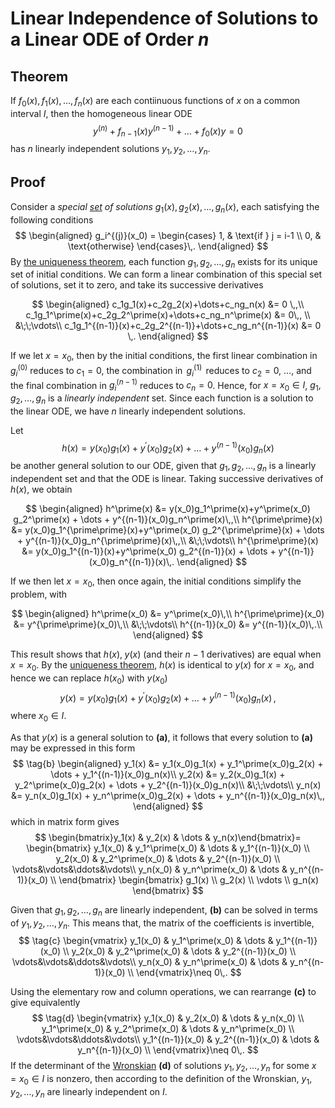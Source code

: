 Linear Independence of Solutions to a Linear ODE of Order $n$
=============================================================
## Theorem
If $f_0(x),\,f_1(x),\,\dots,\,f_n(x)$ are each contiinuous functions of $x$ on a common interval $I$, then the homogeneous linear ODE
$$
\tag{a}
     y^{(n)} + f_{n-1}(x)y^{(n-1)} + \dots + f_0(x)y=0
$$
has $n$ linearly independent solutions $y_1,\,y_2,\,\dots,\,y_n$.

## Proof
Consider a _special [set](../set.md) of solutions_ $g_1(x),\,g_2(x),\,\dots,\,g_n(x)$, each satisfying the following conditions
$$
\begin{aligned}
    g_i^{(j)}(x_0) = \begin{cases}
                        1, & \text{if } j = i-1 \\
                        0,               & \text{otherwise}
                    \end{cases}\,.
\end{aligned}
$$
By [the uniqueness theorem](n-order-existence-theorem.md#Existence-and-Uniqueness-Theorem-for-a-Linear-ODE-of-Order-%24n%24), each function $g_1,\,g_2,\,\dots,\,g_n$ exists for its unique set of initial conditions. We can form a linear combination of this special set of solutions, set it to zero, and take its successive derivatives
    
<!-- todo move from g_1 -> g_n to g_0 -> g_{n-1} -->
    
$$
\begin{aligned}
c_1g_1(x)+c_2g_2(x)+\dots+c_ng_n(x) &= 0 \,,\\
c_1g_1^\prime(x)+c_2g_2^\prime(x)+\dots+c_ng_n^\prime(x) &= 0\,, \\
&\;\;\vdots\\
c_1g_1^{(n-1)}(x)+c_2g_2^{(n-1)}+\dots+c_ng_n^{(n-1)}(x) &= 0 \,.
\end{aligned}
$$

If we let $x=x_0$, then by the initial conditions, the first linear combination in $g_i^{(0)}$ reduces to $c_1=0$, the combination in $\,g_i^{(1)}\,$ reduces to $c_2=0$, $\dots$, and the final combination in $g_i^{(n-1)}$ reduces to $c_n=0$. Hence, for $x=x_0\in I$, $g_1,\,g_2,\,\dots,\,g_n$ is a _linearly independent_ set. Since each function is a solution to the linear ODE, we have $n$ linearly independent solutions.

Let
$$
    h(x) = y(x_0)g_1(x) + y^\prime(x_0)g_2(x) + \dots + y^{(n-1)}(x_0)g_n(x)
$$
be another general solution to our ODE, given that $g_1,\,g_2,\,\dots,\,g_n$ is a linearly independent set and that the ODE is linear. Taking successive derivatives of $h(x)$, we obtain

$$
\begin{aligned}
h^\prime(x) &= y(x_0)g_1^\prime(x)+y^\prime(x_0) g_2^\prime(x) + \dots + y^{(n-1)}(x_0)g_n^\prime(x)\,,\\
h^{\prime\prime}(x) &= y(x_0)g_1^{\prime\prime}(x)+y^\prime(x_0) g_2^{\prime\prime}(x) + \dots + y^{(n-1)}(x_0)g_n^{\prime\prime}(x)\,,\\
&\;\;\vdots\\
h^{\prime\prime}(x) &= y(x_0)g_1^{(n-1)}(x)+y^\prime(x_0) g_2^{(n-1)}(x) + \dots + y^{(n-1)}(x_0)g_n^{(n-1)}(x)\,.
\end{aligned}
$$
    
If we then let $x=x_0$, then once again, the initial conditions simplify the problem, with 

$$
\begin{aligned}
    h^\prime(x_0) &= y^\prime(x_0)\,\\
    h^{\prime\prime}(x_0) &= y^{\prime\prime}(x_0)\,\\
    &\;\;\vdots\\
    h^{(n-1)}(x_0) &= y^{(n-1)}(x_0)\,.\\
\end{aligned}
$$

This result shows that $h(x),\;y(x)$ (and their $n-1$ derivatives) are equal when $x=x_0$. By the [uniqueness theorem](n-order-existence-theorem.md#Existence-and-Uniqueness-Theorem-for-a-Linear-ODE-of-order-%24n%24), $h(x)$ is identical to $y(x)$ for $x=x_0$, and hence we can replace $h(x_0)$ with $y(x_0)$
$$
y(x) = y(x_0)g_1(x) + y^\prime(x_0)g_2(x) + \dots + y^{(n-1)}(x_0)g_n(x)\,,
$$
where $x_0\in I$.
    
As that $y(x)$ is a general solution to **(a)**, it follows that every solution to **(a)** may be expressed in this form
$$
\tag{b}
\begin{aligned}
y_1(x) &= y_1(x_0)g_1(x) + y_1^\prime(x_0)g_2(x) + \dots + y_1^{(n-1)}(x_0)g_n(x)\\
y_2(x) &= y_2(x_0)g_1(x) + y_2^\prime(x_0)g_2(x) + \dots + y_2^{(n-1)}(x_0)g_n(x)\\
&\;\;\vdots\\
y_n(x) &= y_n(x_0)g_1(x) + y_n^\prime(x_0)g_2(x) + \dots + y_n^{(n-1)}(x_0)g_n(x)\,,
\end{aligned}
$$
which in matrix form gives
$$
\begin{bmatrix}y_1(x) & y_2(x) & \dots & y_n(x)\end{bmatrix}=
\begin{bmatrix}
y_1(x_0) & y_1^\prime(x_0) & \dots & y_1^{(n-1)}(x_0) \\
y_2(x_0) & y_2^\prime(x_0) & \dots & y_2^{(n-1)}(x_0) \\
\vdots&\vdots&\ddots&\vdots\\
y_n(x_0) & y_n^\prime(x_0) & \dots & y_n^{(n-1)}(x_0) \\
\end{bmatrix}
\begin{bmatrix}
g_1(x) \\ g_2(x) \\ \vdots \\ g_n(x)
\end{bmatrix}
$$

Given that $g_1,\,g_2,\,\dots,\,g_n$ are linearly independent, **(b)** can be solved in terms of $y_1,\,y_2,\,\dots,\,y_n$. This means that, the matrix of the coefficients is invertible,
$$
\tag{c}
\begin{vmatrix}
y_1(x_0) & y_1^\prime(x_0) & \dots & y_1^{(n-1)}(x_0) \\
y_2(x_0) & y_2^\prime(x_0) & \dots & y_2^{(n-1)}(x_0) \\
\vdots&\vdots&\ddots&\vdots\\
y_n(x_0) & y_n^\prime(x_0) & \dots & y_n^{(n-1)}(x_0) \\
\end{vmatrix}\neq 0\,.
$$
    
Using the elementary row and column operations, we can rearrange **(c)** to give equivalently
$$
\tag{d}
\begin{vmatrix}
y_1(x_0) & y_2(x_0) & \dots & y_n(x_0) \\
y_1^\prime(x_0) & y_2^\prime(x_0) & \dots & y_n^\prime(x_0) \\
\vdots&\vdots&\ddots&\vdots\\
y_1^{(n-1)}(x_0) & y_2^{(n-1)}(x_0) & \dots &  y_n^{(n-1)}(x_0) \\
\end{vmatrix}\neq 0\,.
$$
If the determinant of the [Wronskian](wronskian.md) **(d)** of solutions $y_1,\,y_2,\,\dots,\,y_n$ for some $x=x_0\in I$ is nonzero, then according to the definition of the Wronskian, $y_1,\,y_2,\,\dots,\,y_n$ are linearly independent on $I$.

<!-- p 787 -->
[1]: http://store.doverpublications.com/0486649407.html